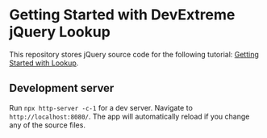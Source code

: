 # Getting Started with DevExtreme jQuery Lookup

This repository stores jQuery source code for the following tutorial: [Getting Started with Lookup](https://js.devexpress.com/Documentation/Guide/UI_Components/Lookup/Getting_Started_with_Lookup).

## Development server

Run `npx http-server -c-1` for a dev server. Navigate to `http://localhost:8080/`. The app will automatically reload if you change any of the source files.